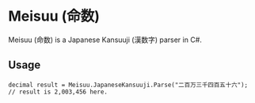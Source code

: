 # Meisuu (命数)

Meisuu (命数) is a Japanese Kansuuji (漢数字) parser in C#.

## Usage

```
decimal result = Meisuu.JapaneseKansuuji.Parse("二百万三千四百五十六");
// result is 2,003,456 here.
```